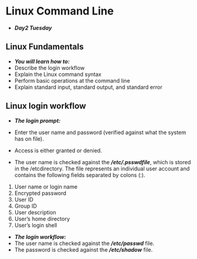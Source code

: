 # Linux Command Line
- ***Day2 Tuesday***

## Linux Fundamentals
- ***You will learn how to:***
- Describe the login workflow
- Explain the Linux command syntax
- Perform basic operations at the command line
- Explain standard input, standard output, and standard error

## Linux login workflow
- ***The login prompt:***
- Enter the user name and password (verified against what the system has on file).
- Access is either granted or denied.

- The user name is checked against the ***/etc/.psswdfile***, which is stored in the /etcdirectory. The file represents an individual user account and contains the following fields separated by colons (:).
1. User name or login name
2. Encrypted password
3. User ID
4. Group ID
5. User description
6. User’s home directory
7. User’s login shell

- ***The login workflow:***
- The user name is checked against the ***/etc/passwd*** file.
- The password is checked against the ***/etc/shadow*** file.
